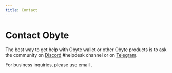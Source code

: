 ```yaml
---
title: Contact
---
```


# Contact Obyte

The best way to get help with Obyte wallet or other Obyte products is to ask the community on [Discord](https://discord.obyte.org?target=_blank) #helpdesk channel or on [Telegram](https://t.me/obyteorg?target=_blank).

For business inquiries, please use email <script>document.write('<a href="mailto:o'); document.write('@'); document.write('obyte.org">o'); document.write('@'); document.write('obyte.org</a>');</script>.